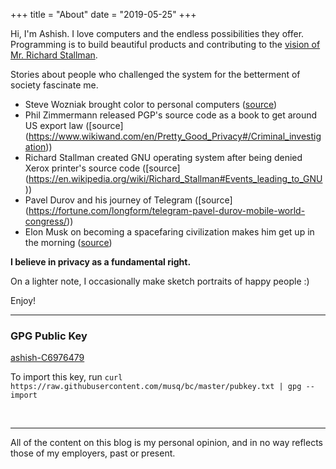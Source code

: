 +++
title = "About"
date = "2019-05-25"
+++

Hi, I'm Ashish. I love computers and the endless possibilities they
offer. Programming is to build beautiful products and contributing
to the [vision of Mr. Richard Stallman](https://youtu.be/L4qNuoSwmPo).

Stories about people who challenged the system for the betterment of
society fascinate me.

- Steve Wozniak brought color to personal computers
([source](https://youtu.be/uCRijF7lxzI))
- Phil Zimmermann released PGP's source code as a book to get around
US export law ([source]
(https://www.wikiwand.com/en/Pretty_Good_Privacy#/Criminal_investigation))
- Richard Stallman created GNU operating system after being denied
Xerox printer's source code ([source]
(https://en.wikipedia.org/wiki/Richard_Stallman#Events_leading_to_GNU))
- Pavel Durov and his journey of Telegram
([source]
(https://fortune.com/longform/telegram-pavel-durov-mobile-world-congress/))
- Elon Musk on becoming a spacefaring civilization makes him get up
in the morning ([source](https://youtu.be/zu7WJD8vpAQ?t=1724))

**I believe in privacy as a fundamental right.**

On a lighter note, I occasionally make sketch portraits of happy
people :)

Enjoy!

---

### GPG Public Key

[ashish-C6976479](https://raw.githubusercontent.com/musq/bc/master/pubkey.txt)

To import this key, run
`curl https://raw.githubusercontent.com/musq/bc/master/pubkey.txt | gpg --import`

<br>

---

All of the content on this blog is my personal opinion, and in no way reflects those of my employers, past or present.
